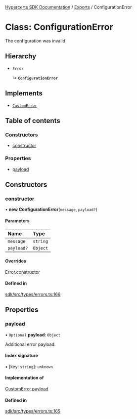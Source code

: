[Hypercerts SDK Documentation](../README.md) / [Exports](../modules.md) / ConfigurationError

# Class: ConfigurationError

The configuration was invalid

## Hierarchy

- `Error`

  ↳ **`ConfigurationError`**

## Implements

- [`CustomError`](../interfaces/CustomError.md)

## Table of contents

### Constructors

- [constructor](ConfigurationError.md#constructor)

### Properties

- [payload](ConfigurationError.md#payload)

## Constructors

### constructor

• **new ConfigurationError**(`message`, `payload?`)

#### Parameters

| Name       | Type     |
| :--------- | :------- |
| `message`  | `string` |
| `payload?` | `Object` |

#### Overrides

Error.constructor

#### Defined in

[sdk/src/types/errors.ts:166](https://github.com/Network-Goods/hypercerts/blob/9677274/sdk/src/types/errors.ts#L166)

## Properties

### payload

• `Optional` **payload**: `Object`

Additional error payload.

#### Index signature

▪ [key: `string`]: `unknown`

#### Implementation of

[CustomError](../interfaces/CustomError.md).[payload](../interfaces/CustomError.md#payload)

#### Defined in

[sdk/src/types/errors.ts:165](https://github.com/Network-Goods/hypercerts/blob/9677274/sdk/src/types/errors.ts#L165)
